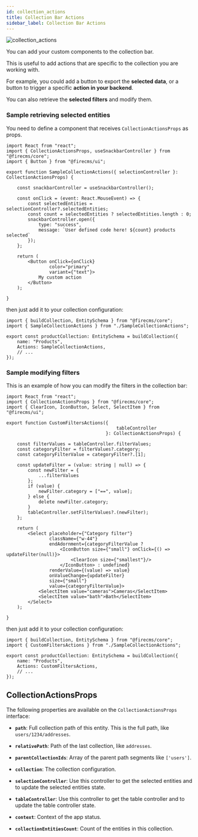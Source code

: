 ```yaml
---
id: collection_actions
title: Collection Bar Actions
sidebar_label: Collection Bar Actions
---
```



![collection_actions](/img/collection_actions.png)

You can add your custom components to the collection bar.

This is useful to add actions that are specific to the collection you are working with.

For example, you could add a button to export the **selected data**, or a button to trigger a specific **action in your backend**.

You can also retrieve the **selected filters** and modify them.

### Sample retrieving selected entities

You need to define a component that receives `CollectionActionsProps` as props.

```tsx
import React from "react";
import { CollectionActionsProps, useSnackbarController } from "@firecms/core";
import { Button } from "@firecms/ui";

export function SampleCollectionActions({ selectionController }: CollectionActionsProps) {

    const snackbarController = useSnackbarController();

    const onClick = (event: React.MouseEvent) => {
        const selectedEntities = selectionController?.selectedEntities;
        const count = selectedEntities ? selectedEntities.length : 0;
        snackbarController.open({
            type: "success",
            message: `User defined code here! ${count} products selected`
        });
    };

    return (
        <Button onClick={onClick}
                color="primary"
                variant={"text"}>
            My custom action
        </Button>
    );

}
```

then just add it to your collection configuration:

```tsx
import { buildCollection, EntitySchema } from "@firecms/core";
import { SampleCollectionActions } from "./SampleCollectionActions";

export const productCollection: EntitySchema = buildCollection({
    name: "Products",
    Actions: SampleCollectionActions,
    // ...
});
```


### Sample modifying filters

This is an example of how you can modify the filters in the collection bar:

```tsx
import React from "react";
import { CollectionActionsProps } from "@firecms/core";
import { ClearIcon, IconButton, Select, SelectItem } from "@firecms/ui";

export function CustomFiltersActions({
                                         tableController
                                     }: CollectionActionsProps) {

    const filterValues = tableController.filterValues;
    const categoryFilter = filterValues?.category;
    const categoryFilterValue = categoryFilter?.[1];

    const updateFilter = (value: string | null) => {
        const newFilter = {
            ...filterValues
        };
        if (value) {
            newFilter.category = ["==", value];
        } else {
            delete newFilter.category;
        }
        tableController.setFilterValues?.(newFilter);
    };

    return (
        <Select placeholder={"Category filter"}
                className={"w-44"}
                endAdornment={categoryFilterValue ?
                    <IconButton size={"small"} onClick={() => updateFilter(null)}>
                        <ClearIcon size={"smallest"}/>
                    </IconButton> : undefined}
                renderValue={(value) => value}
                onValueChange={updateFilter}
                size={"small"}
                value={categoryFilterValue}>
            <SelectItem value="cameras">Cameras</SelectItem>
            <SelectItem value="bath">Bath</SelectItem>
        </Select>
    );

}

```

then just add it to your collection configuration:

```tsx
import { buildCollection, EntitySchema } from "@firecms/core";
import { CustomFiltersActions } from "./SampleCollectionActions";

export const productCollection: EntitySchema = buildCollection({
    name: "Products",
    Actions: CustomFiltersActions,
    // ...
});
```


## CollectionActionsProps

The following properties are available on the `CollectionActionsProps` interface:

- **`path`**: Full collection path of this entity. This is the full path, like `users/1234/addresses`.

- **`relativePath`**: Path of the last collection, like `addresses`.

- **`parentCollectionIds`**: Array of the parent path segments like `['users']`.

- **`collection`**: The collection configuration.

- **`selectionController`**: Use this controller to get the selected entities and to update the selected entities state.

- **`tableController`**: Use this controller to get the table controller and to update the table controller state.

- **`context`**: Context of the app status.

- **`collectionEntitiesCount`**: Count of the entities in this collection.
